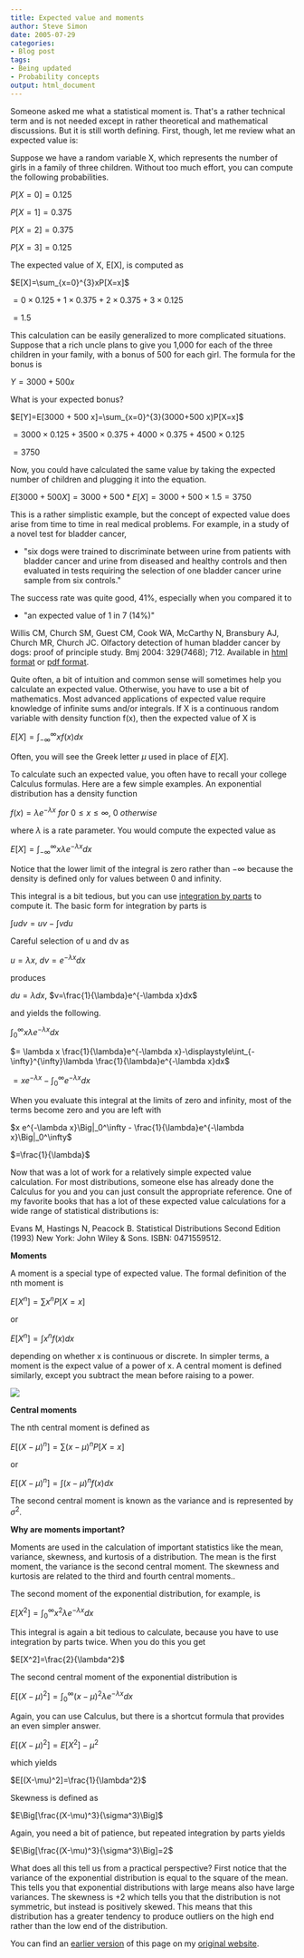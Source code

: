 ```yaml
---
title: Expected value and moments
author: Steve Simon
date: 2005-07-29
categories:
- Blog post
tags:
- Being updated
- Probability concepts
output: html_document
---
```

Someone asked me what a statistical moment is. That's a rather
technical term and is not needed except in rather theoretical and
mathematical discussions. But it is still worth defining. First, though,
let me review what an expected value is:

Suppose we have a random variable X, which represents the number of
girls in a family of three children. Without too much effort, you can
compute the following probabilities.

$P[X=0]=0.125$

$P[X=1]=0.375$

$P[X=2]=0.375$

$P[X=3]=0.125$

The expected value of X, E[X], is computed as

$E[X]=\sum_{x=0}^{3}xP[X=x]$

$=0 \times 0.125 + 1 \times 0.375 + 2 \times 0.375 + 3 \times 0.125$

$=1.5$

This calculation can be easily generalized to more complicated situations. Suppose that a rich uncle plans to give you 1,000 for each of the three children in your family, with a bonus of 500 for each girl. The formula for the bonus is

$Y=3000+500x$

What is your expected bonus?

$E[Y]=E[3000 + 500 x]=\sum_{x=0}^{3}(3000+500 x)P[X=x]$

$=3000 \times 0.125 + 3500 \times 0.375 + 4000 \times 0.375 + 4500 \times 0.125$

$=3750$

Now, you could have calculated the same value by taking the expected
number of children and plugging it into the equation.

$E[3000+500X]=3000+500*E[X]=3000+500 \times 1.5 = 3750$

This is a rather simplistic example, but the concept of expected value
does arise from time to time in real medical problems. For example, in a
study of a novel test for bladder cancer,

+ "six dogs were trained to discriminate between urine from patients
with bladder cancer and urine from diseased and healthy controls and
then evaluated in tests requiring the selection of one bladder cancer
urine sample from six controls."

The success rate was quite good, 41%, especially when you compared it to

+ "an expected value of 1 in 7 (14%)"

Willis CM, Church SM, Guest CM, Cook WA, McCarthy N, Bransbury AJ, Church MR, Church JC. Olfactory detection of human bladder cancer by dogs: proof of
principle study. Bmj 2004: 329(7468); 712. Available in [html format](http://bmj.bmjjournals.com/cgi/content/full/329/7468/712) or [pdf format](http://bmj.bmjjournals.com/cgi/reprint/329/7468/712.pdf).

Quite often, a bit of intuition and common sense will sometimes help you
calculate an expected value. Otherwise, you have to use a bit of
mathematics. Most advanced applications of expected value require
knowledge of infinite sums and/or integrals. If X is a continuous random
variable with density function f(x), then the expected value of X is

$E[X]=\displaystyle\int_{-\infty}^{\infty}xf(x)dx$

Often, you will see the Greek letter $\mu$ used in place of $E[X]$.

To calculate such an expected value, you often have to recall your
college Calculus formulas. Here are a few simple examples. An
exponential distribution has a density function

$f(x)=\lambda e^{-\lambda x}\ for\ 0 \le x \le \infty, \ 0 \ otherwise$

where $\lambda$ is a rate parameter. You would compute the expected value as

$E[X]=\displaystyle\int_{-\infty}^{\infty}x\lambda e^{-\lambda x}dx$

Notice that the lower limit of the integral is zero rather than
$-\infty$ because the density is defined only for values between 0 and
infinity.

This integral is a bit tedious, but you can use [integration by
parts](http://en.wikipedia.org/wiki/Integration_by_parts) to compute it.
The basic form for integration by parts is

$\displaystyle\int u dv = uv - \displaystyle\int v du$

Careful selection of u and dv as

$u=\lambda x$, $dv=e^{-\lambda x}dx$

produces 

$du=\lambda dx$, $v=\frac{1}{\lambda}e^{-\lambda x}dx$

and yields the following.

$\displaystyle\int_{0}^{\infty}x\lambda e^{-\lambda x}dx$

$= \lambda x \frac{1}{\lambda}e^{-\lambda x}-\displaystyle\int_{-\infty}^{\infty}\lambda \frac{1}{\lambda}e^{-\lambda x}dx$

$= x e^{-\lambda x}-\displaystyle\int_{0}^{\infty}e^{-\lambda x}dx$

When you evaluate this integral at the limits of zero and infinity, most
of the terms become zero and you are left with

$x e^{-\lambda x}\Big|_0^\infty - \frac{1}{\lambda}e^{-\lambda x}\Big|_0^\infty$

$=\frac{1}{\lambda}$


Now that was a lot of work for a relatively simple expected value
calculation. For most distributions, someone else has already done the
Calculus for you and you can just consult the appropriate reference. One
of my favorite books that has a lot of these expected value calculations
for a wide range of statistical distributions is:

Evans M, Hastings N,
Peacock B. Statistical Distributions Second Edition (1993) New York: John Wiley & Sons. ISBN: 0471559512.

**Moments**

A moment is a special type of expected value. The formal definition of
the nth moment is

$E[X^n]=\sum x^n P[X=x]$

or 

$E[X^n]=\displaystyle\int x^n f(x)dx$

depending on whether x is continuous or discrete. In simpler terms, a
moment is the expect value of a power of x. A central moment is defined
similarly, except you subtract the mean before raising to a power.

![](http://www.pmean.com/images/05/Moments13.gif)

**Central moments**

The nth central moment is defined as 

$E[(X-\mu)^n]=\sum (x-\mu)^n P[X=x]$

or 

$E[(X-\mu)^n]=\displaystyle\int (x-\mu)^n f(x)dx$

The second central moment is known as the variance and is represented by $\sigma^2$.

**Why are moments important?**

Moments are used in the calculation of important statistics like the
mean, variance, skewness, and kurtosis of a distribution. The mean is
the first moment, the variance is the second central moment. The
skewness and kurtosis are related to the third and fourth central
moments..

The second moment of the exponential distribution, for example, is

$E[X^2]=\displaystyle \int_0^\infty x^2 \lambda e^{-\lambda x}dx$

This integral is again a bit tedious to calculate, because you have to
use integration by parts twice. When you do this you get


$E[X^2]=\frac{2}{\lambda^2}$

The second central moment of the exponential distribution is

$E[(X-\mu)^2]=\displaystyle \int_0^\infty (x-\mu)^2 \lambda e^{-\lambda x}dx$

Again, you can use Calculus, but there is a shortcut formula that
provides an even simpler answer.

$E[(X-\mu)^2]=E[X^2]-\mu^2$

which yields

$E[(X-\mu)^2]=\frac{1}{\lambda^2}$

Skewness is defined as

$E\Big[\frac{(X-\mu)^3}{\sigma^3}\Big]$

Again, you need a bit of patience, but repeated integration by parts
yields

$E\Big[\frac{(X-\mu)^3}{\sigma^3}\Big]=2$

What does all this tell us from a practical perspective? First notice
that the variance of the exponential distribution is equal to the square
of the mean. This tells you that exponential distributions with large
means also have large variances. The skewness is +2 which tells you that
the distribution is not symmetric, but instead is positively skewed.
This means that this distribution has a greater tendency to produce
outliers on the high end rather than the low end of the distribution.

You can find an [earlier version][sim1] of this page on my [original website][sim2].


[sim1]: http://www.pmean.com/05/Moments.html
[sim2]: http://www.pmean.com/original_site.html
